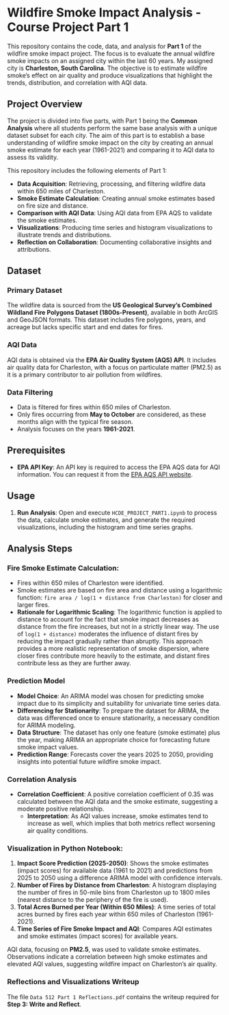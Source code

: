 # Wildfire Smoke Impact Analysis - Course Project Part 1

This repository contains the code, data, and analysis for **Part 1** of the wildfire smoke impact project. The focus is to evaluate the annual wildfire smoke impacts on an assigned city within the last 60 years. My assigned city is **Charleston, South Carolina**. The objective is to estimate wildfire smoke’s effect on air quality and produce visualizations that highlight the trends, distribution, and correlation with AQI data.

## Project Overview

The project is divided into five parts, with Part 1 being the **Common Analysis** where all students perform the same base analysis with a unique dataset subset for each city. The aim of this part is to establish a base understanding of wildfire smoke impact on the city by creating an annual smoke estimate for each year (1961-2021) and comparing it to AQI data to assess its validity.

This repository includes the following elements of Part 1:

- **Data Acquisition**: Retrieving, processing, and filtering wildfire data within 650 miles of Charleston.
- **Smoke Estimate Calculation**: Creating annual smoke estimates based on fire size and distance.
- **Comparison with AQI Data**: Using AQI data from EPA AQS to validate the smoke estimates.
- **Visualizations**: Producing time series and histogram visualizations to illustrate trends and distributions.
- **Reflection on Collaboration**: Documenting collaborative insights and attributions.

## Dataset

### Primary Dataset
The wildfire data is sourced from the **US Geological Survey’s Combined Wildland Fire Polygons Dataset (1800s-Present)**, available in both ArcGIS and GeoJSON formats. This dataset includes fire polygons, years, and acreage but lacks specific start and end dates for fires.

### AQI Data
AQI data is obtained via the **EPA Air Quality System (AQS) API**. It includes air quality data for Charleston, with a focus on particulate matter (PM2.5) as it is a primary contributor to air pollution from wildfires.

### Data Filtering
- Data is filtered for fires within 650 miles of Charleston.
- Only fires occurring from **May to October** are considered, as these months align with the typical fire season.
- Analysis focuses on the years **1961-2021**.

## Prerequisites

- **EPA API Key**: An API key is required to access the EPA AQS data for AQI information. You can request it from the [EPA AQS API website](https://www.epa.gov/aqs).

## Usage

1. **Run Analysis**: Open and execute `HCDE_PROJECT_PART1.ipynb` to process the data, calculate smoke estimates, and generate the required visualizations, including the histogram and time series graphs.

## Analysis Steps

### Fire Smoke Estimate Calculation:
- Fires within 650 miles of Charleston were identified.
- Smoke estimates are based on fire area and distance using a logarithmic function: `fire area / log(1 + distance from Charleston)` for closer and larger fires.
- **Rationale for Logarithmic Scaling**: The logarithmic function is applied to distance to account for the fact that smoke impact decreases as distance from the fire increases, but not in a strictly linear way. The use of `log(1 + distance)` moderates the influence of distant fires by reducing the impact gradually rather than abruptly. This approach provides a more realistic representation of smoke dispersion, where closer fires contribute more heavily to the estimate, and distant fires contribute less as they are further away.

### Prediction Model
- **Model Choice**: An ARIMA model was chosen for predicting smoke impact due to its simplicity and suitability for univariate time series data. 
- **Differencing for Stationarity**: To prepare the dataset for ARIMA, the data was differenced once to ensure stationarity, a necessary condition for ARIMA modeling.
- **Data Structure**: The dataset has only one feature (smoke estimate) plus the year, making ARIMA an appropriate choice for forecasting future smoke impact values.
- **Prediction Range**: Forecasts cover the years 2025 to 2050, providing insights into potential future wildfire smoke impact.

### Correlation Analysis
- **Correlation Coefficient**: A positive correlation coefficient of 0.35 was calculated between the AQI data and the smoke estimate, suggesting a moderate positive relationship.
  - **Interpretation**: As AQI values increase, smoke estimates tend to increase as well, which implies that both metrics reflect worsening air quality conditions.

### Visualization in Python Notebook:

1. **Impact Score Prediction (2025-2050)**: Shows the smoke estimates (impact scores) for available data (1961 to 2021) and predictions from 2025 to 2050 using a difference ARIMA model with confidence intervals.
2. **Number of Fires by Distance from Charleston**: A histogram displaying the number of fires in 50-mile bins from Charleston up to 1800 miles (nearest distance to the periphery of the fire is used).
3. **Total Acres Burned per Year (Within 650 Miles)**: A time series of total acres burned by fires each year within 650 miles of Charleston (1961-2021).
4. **Time Series of Fire Smoke Impact and AQI**: Compares AQI estimates and smoke estimates (impact scores) for available years.

AQI data, focusing on **PM2.5**, was used to validate smoke estimates. Observations indicate a correlation between high smoke estimates and elevated AQI values, suggesting wildfire impact on Charleston’s air quality.

### Reflections and Visualizations Writeup
The file `Data 512 Part 1 Reflections.pdf` contains the writeup required for **Step 3: Write and Reflect**.
